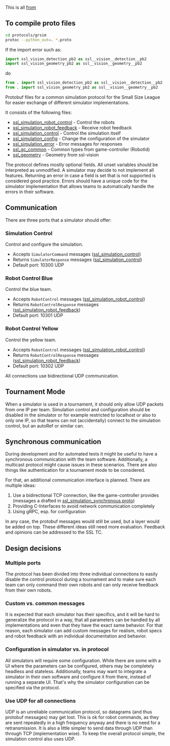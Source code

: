 This is all [from](https://github.com/RoboCup-SSL/ssl-simulation-protocol)

## To compile proto files
```sh
cd protocols/grsim
protoc --python_out=. *.proto
```

If the import error such as: 

```python
import ssl_vision_detection_pb2 as ssl__vision__detection__pb2
import ssl_vision_geometry_pb2 as ssl__vision__geometry__pb2
```
do
```py
from . import ssl_vision_detection_pb2 as ssl__vision__detection__pb2
from . import ssl_vision_geometry_pb2 as ssl__vision__geometry__pb2
```


Protobuf files for a common simulation protocol for the Small Size League for easier exchange of different
simulator implementations.

It consists of the following files:

* [ssl_simulation_robot_control](../protocols/grsim/ssl_simulation_robot_control.proto) - Control the robots
* [ssl_simulation_robot_feedback](../protocols/grsim/ssl_simulation_robot_feedback.proto) - Receive robot feedback
* [ssl_simulation_control](../protocols/grsim/ssl_simulation_control.proto) - Control the simulation itself
* [ssl_simulation_config](../protocols/grsim/ssl_simulation_config.proto) - Change the configuration of the simulator
* [ssl_simulation_error](../protocols/grsim/ssl_simulation_error.proto) - Error messages for responses
* [ssl_gc_common](../protocols/grsim/ssl_gc_common.proto) - Common types from game-controller (RobotId) 
* [ssl_geometry](../protocols/grsim/ssl_vision_geometry.proto) - Geometry from ssl-vision

The protocol defines mostly optional fields. All unset variables should be interpreted as unmodified.
A simulator may decide to not implement all features. Returning an error in case a field is set that is not
supported is considered good practice.
Errors should have a unique code for the simulator implementation that allows teams to automatically handle the
errors in their software.

## Communication

There are three ports that a simulator should offer:

### Simulation Control
Control and configure the simulation.

* Accepts `SimulatorCommand` messages ([ssl_simulation_control](../protocols/grsim/ssl_simulation_control.proto))
* Returns `SimulatorResponse` messages ([ssl_simulation_control](../protocols/grsim/ssl_simulation_control.proto))
* Default port: 10300 UDP

### Robot Control Blue
Control the blue team.

* Accepts `RobotControl` messages ([ssl_simulation_robot_control](../protocols/grsim/ssl_simulation_robot_control.proto))
* Returns `RobotControlResponse` messages ([ssl_simulation_robot_feedback](../protocols/grsim/ssl_simulation_robot_feedback.proto))
* Default port: 10301 UDP

### Robot Control Yellow
Control the yellow team.

* Accepts `RobotControl` messages ([ssl_simulation_robot_control](../protocols/grsim/ssl_simulation_robot_control.proto))
* Returns `RobotControlResponse` messages ([ssl_simulation_robot_feedback](../protocols/grsim/ssl_simulation_robot_feedback.proto))
* Default port: 10302 UDP

All connections use bidirectional UDP communication.

## Tournament Mode

When a simulator is used in a tournament, it should only allow UDP packets from one IP per team.
Simulation control and configuration should be disabled in the simulator or for example restricted to localhost
or also to only one IP, so that teams can not (accidentally) connect to the simulation control, but
an autoRef or similar can.

## Synchronous communication

During development and for automated tests it might be useful to have a synchronous communication with the team software.
Additionally, a multicast protocol might cause issues in these scenarios.
There are also things like authentication for a tournament mode to be considered.

For that, an additional communication interface is planned. There are multiple ideas:
1. Use a bidirectional TCP connection, like the game-controller provides (messages a drafted in [ssl_simulation_synchronous.proto](../protocols/grsim/ssl_simulation_synchronous.proto))
1. Providing C-Interfaces to avoid network communication completely
1. Using gRPC, esp. for configuration

In any case, the protobuf messages would still be used, but a layer would be added on top.
These different ideas still need more evaluation. Feedback and opinions can be addressed to the SSL TC.

## Design decisions

### Multiple ports
The protocol has been divided into three individual connections to easily disable the control protocol during
a tournament and to make sure each team can only command their own robots and can only receive feedback from their
own robots.

### Custom vs. common messages
It is expected that each simulator has their specifics, and it will be hard to generalize the protocol in a way,
that all parameters can be handled by all implementations and even that they have the exact same behavior.
For that reason, each simulator can add custom messages for realism, robot specs and robot feedback with
an individual documentation and behavior.

### Configuration in simulator vs. in protocol
All simulators will require some configuration. While there are some with a UI where the parameters can be
configured, others may be completely headless and stateless.
Additionally, teams may want to integrate a simulator in their own software and configure it from there, instead
of running a separate UI.
That's why the simulator configuration can be specified via the protocol.

### Use UDP for all connections
UDP is an unreliable communication protocol, so datagrams (and thus protobuf messages) may get lost.
This is ok for robot commands, as they are sent repeatedly in a high frequency anyway and there is no need for 
a retransmission.
It is also a little simpler to send data through UDP than through TCP (implementation wise).
To keep the overall protocol simple, the simulation control also uses UDP.
